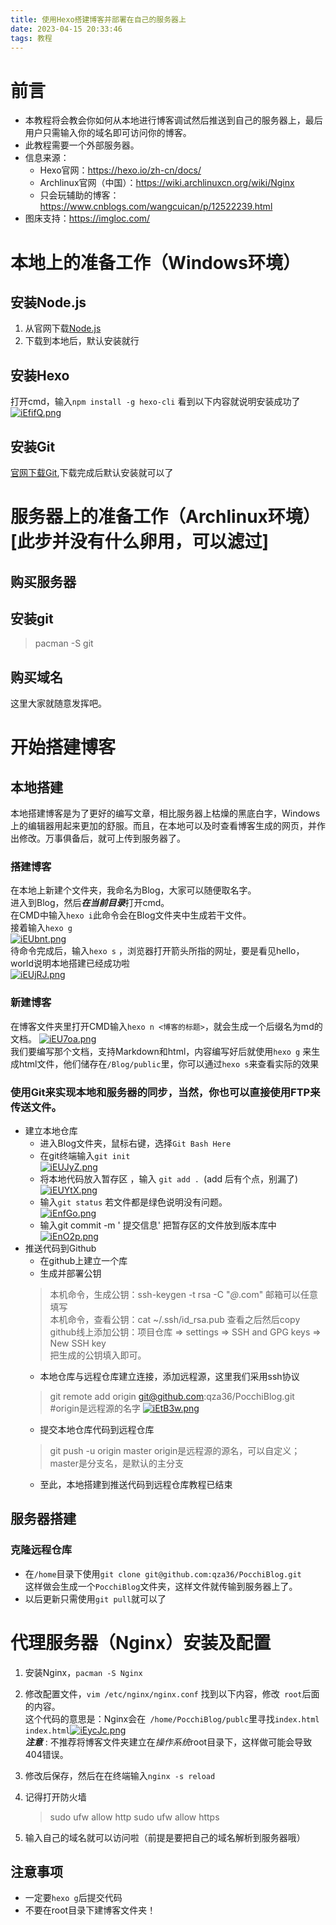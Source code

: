 ```yaml
---
title: 使用Hexo搭建博客并部署在自己的服务器上
date: 2023-04-15 20:33:46
tags: 教程
---
```

# 前言
* 本教程将会教会你如何从本地进行博客调试然后推送到自己的服务器上，最后用户只需输入你的域名即可访问你的博客。
* 此教程需要一个外部服务器。
* 信息来源：
    * Hexo官网：<https://hexo.io/zh-cn/docs/>
    * Archlinux官网（中国）：<https://wiki.archlinuxcn.org/wiki/Nginx>
    * 只会玩辅助的博客：<https://www.cnblogs.com/wangcuican/p/12522239.html>
* 图床支持：<https://imgloc.com/>
# 本地上的准备工作（Windows环境）
## 安装Node.js
1. 从官网下载[Node.js](https://nodejs.org/en)
2. 下载到本地后，默认安装就行
## 安装Hexo
 打开cmd，输入`npm install -g hexo-cli` 看到以下内容就说明安装成功了<a href="https://imgloc.com/i/iEfifQ"><img src="https://i.328888.xyz/2023/04/15/iEfifQ.md.png" alt="iEfifQ.png" border="0" /></a>
## 安装Git
[官网下载Git](https://git-scm.com/download/win),下载完成后默认安装就可以了

# 服务器上的准备工作（Archlinux环境）<br>[此步并没有什么卵用，可以滤过]
## 购买服务器
## 安装git
> pacman -S git
## 购买域名
这里大家就随意发挥吧。
# 开始搭建博客

## 本地搭建

 本地搭建博客是为了更好的编写文章，相比服务器上枯燥的黑底白字，Windows上的编辑器用起来更加的舒服。而且，在本地可以及时查看博客生成的网页，并作出修改。万事俱备后，就可上传到服务器了。

### 搭建博客

在本地上新建个文件夹，我命名为Blog，大家可以随便取名字。<br>
进入到Blog，然后***在当前目录***打开cmd。<br>
在CMD中输入`hexo i`此命令会在Blog文件夹中生成若干文件。<br>
接着输入`hexo g`<br>
<a href="https://imgloc.com/i/iEUbnt"><img src="https://i.328888.xyz/2023/04/15/iEUbnt.md.png" alt="iEUbnt.png" border="0" /></a><br>
待命令完成后，输入`hexo s` ，浏览器打开箭头所指的网址，要是看见hello，world说明本地搭建已经成功啦<br>
<a href="https://imgloc.com/i/iEUjRJ"><img src="https://i.328888.xyz/2023/04/15/iEUjRJ.md.png" alt="iEUjRJ.png" border="0" /></a>

### 新建博客

在博客文件夹里打开CMD输入`hexo n <博客的标题>`，就会生成一个后缀名为md的文档。
<a href="https://imgloc.com/i/iEU7oa"><img src="https://i.328888.xyz/2023/04/15/iEU7oa.png" alt="iEU7oa.png" border="0" /></a><br>
我们要编写那个文档，支持Markdown和html，内容编写好后就使用`hexo g` 来生成html文件，他们储存在`/Blog/public`里，你可以通过`hexo s`来查看实际的效果

### 使用Git来实现本地和服务器的同步，当然，你也可以直接使用FTP来传送文件。
* 建立本地仓库
    * 进入Blog文件夹，鼠标右键，选择`Git Bash Here`
    * 在git终端输入`git init`<br>
    <a href="https://imgloc.com/i/iEUJyZ"><img src="https://i.328888.xyz/2023/04/15/iEUJyZ.png" alt="iEUJyZ.png" border="0" /></a>
    *  将本地代码放入暂存区 ，输入 `git add . `(add 后有个点，别漏了) <br>
    <a href="https://imgloc.com/i/iEUYtX"><img src="https://i.328888.xyz/2023/04/15/iEUYtX.md.png" alt="iEUYtX.png" border="0" /></a>
    * 输入`git status` 若文件都是绿色说明没有问题。<br>
    <a href="https://imgloc.com/i/iEnfGo"><img src="https://i.328888.xyz/2023/04/15/iEnfGo.png" alt="iEnfGo.png" border="0" /></a>
    * 输入git commit -m ' 提交信息'    把暂存区的文件放到版本库中
    <a href="https://imgloc.com/i/iEnO2p"><img src="https://i.328888.xyz/2023/04/15/iEnO2p.md.png" alt="iEnO2p.png" border="0" /></a>
* 推送代码到Github
    * 在github上建立一个库
    * 生成并部署公钥
    >本机命令，生成公钥：ssh-keygen -t rsa -C "*@*.com"  邮箱可以任意填写<br>
    >本机命令，查看公钥：cat ~/.ssh/id_rsa.pub   查看之后然后copy
    >github线上添加公钥：项目仓库 => settings => SSH and GPG keys => New SSH key <br>
    把生成的公钥填入即可。
    * 本地仓库与远程仓库建立连接，添加远程源，这里我们采用ssh协议
    >git remote add origin git@github.com:qza36/PocchiBlog.git      #origin是远程源的名字
    <a href="https://imgloc.com/i/iEtB3w"><img src="https://i.328888.xyz/2023/04/16/iEtB3w.png" alt="iEtB3w.png" border="0" /></a>
    * 提交本地仓库代码到远程仓库
    >git push -u origin master origin是远程源的源名，可以自定义；master是分支名，是默认的主分支
    * 至此，本地搭建到推送代码到远程仓库教程已结束
### 
## 服务器搭建

### 克隆远程仓库
* 在`/home`目录下使用`git clone git@github.com:qza36/PocchiBlog.git`<br>
    这样做会生成一个`PocchiBlog`文件夹，这样文件就传输到服务器上了。
* 以后更新只需使用`git pull`就可以了

# 代理服务器（Nginx）安装及配置
1. 安装Nginx，`pacman -S Nginx`
2. 修改配置文件，`vim /etc/nginx/nginx.conf` 找到以下内容，修改` root`后面的内容。<br>
这个代码的意思是：Nginx会在` /home/PocchiBlog/publc`里寻找`index.html index.html`<a href="https://imgloc.com/i/iEycJc"><img src="https://i.328888.xyz/2023/04/15/iEycJc.md.png" alt="iEycJc.png" border="0" /></a><br>
<i>**注意** </i>: 不推荐将博客文件夹建立在<i>操作系统</i>root目录下，这样做可能会导致404错误。

3. 修改后保存，然后在在终端输入`nginx -s reload` 

5. 记得打开防火墙
    >sudo ufw allow http
    >sudo ufw allow https

4. 输入自己的域名就可以访问啦（前提是要把自己的域名解析到服务器哦）


## 注意事项
* 一定要`hexo g`后提交代码
* 不要在root目录下建博客文件夹！



 





